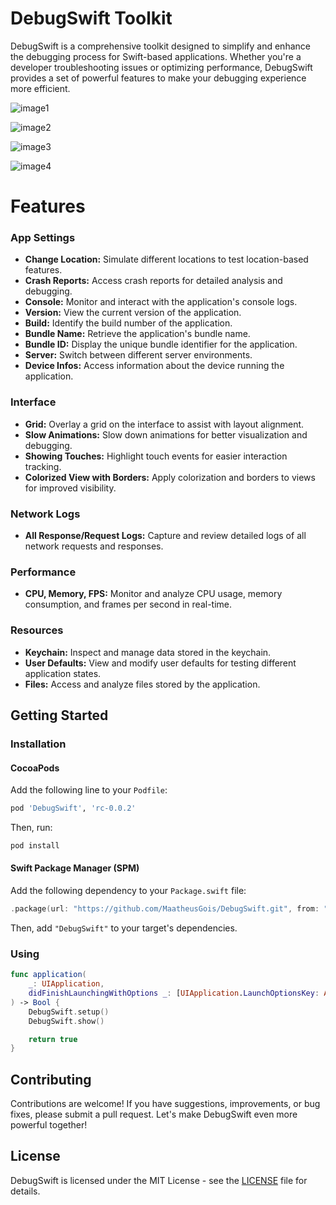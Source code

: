 # DebugSwift Toolkit

DebugSwift is a comprehensive toolkit designed to simplify and enhance the debugging process for Swift-based applications. Whether you're a developer troubleshooting issues or optimizing performance, DebugSwift provides a set of powerful features to make your debugging experience more efficient.

![image1](https://github.com/MaatheusGois/DebugSwift/assets/31082311/03d0e0d0-d2ab-4fc2-8d47-e7089fffc2f6)

![image2](https://github.com/MaatheusGois/DebugSwift/assets/31082311/994e75c9-948e-486b-9522-4e2a9779de4e)

![image3](https://github.com/MaatheusGois/DebugSwift/assets/31082311/0aebb4ce-3e0c-4eea-b2a4-4516d916228e)

![image4](https://github.com/MaatheusGois/DebugSwift/assets/31082311/fecff545-405b-493f-99f8-3ed65d453227)


# Features

### App Settings

- **Change Location:** Simulate different locations to test location-based features.
- **Crash Reports:** Access crash reports for detailed analysis and debugging.
- **Console:** Monitor and interact with the application's console logs.
- **Version:** View the current version of the application.
- **Build:** Identify the build number of the application.
- **Bundle Name:** Retrieve the application's bundle name.
- **Bundle ID:** Display the unique bundle identifier for the application.
- **Server:** Switch between different server environments.
- **Device Infos:** Access information about the device running the application.

### Interface

- **Grid:** Overlay a grid on the interface to assist with layout alignment.
- **Slow Animations:** Slow down animations for better visualization and debugging.
- **Showing Touches:** Highlight touch events for easier interaction tracking.
- **Colorized View with Borders:** Apply colorization and borders to views for improved visibility.

### Network Logs

- **All Response/Request Logs:** Capture and review detailed logs of all network requests and responses.

### Performance

- **CPU, Memory, FPS:** Monitor and analyze CPU usage, memory consumption, and frames per second in real-time.

### Resources

- **Keychain:** Inspect and manage data stored in the keychain.
- **User Defaults:** View and modify user defaults for testing different application states.
- **Files:** Access and analyze files stored by the application.

## Getting Started

### Installation

#### CocoaPods

Add the following line to your `Podfile`:

```ruby
pod 'DebugSwift', 'rc-0.0.2'
```

Then, run:

```bash
pod install
```

#### Swift Package Manager (SPM)

Add the following dependency to your `Package.swift` file:

```swift
.package(url: "https://github.com/MaatheusGois/DebugSwift.git", from: "rc-0.0.2")
```

Then, add `"DebugSwift"` to your target's dependencies.


### Using

```swift
func application(
    _: UIApplication,
    didFinishLaunchingWithOptions _: [UIApplication.LaunchOptionsKey: Any]?
) -> Bool {
    DebugSwift.setup()
    DebugSwift.show()

    return true
}
``````

## Contributing

Contributions are welcome! If you have suggestions, improvements, or bug fixes, please submit a pull request. Let's make DebugSwift even more powerful together!

## License

DebugSwift is licensed under the MIT License - see the [LICENSE](LICENSE) file for details.
